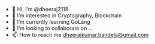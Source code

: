 - 👋 Hi, I’m @dheeraj2118
- 👀 I’m interested in Cryptography, Blockchain
- 🌱 I’m currently learning GoLang
- 💞️ I’m looking to collaborate on ...
- 📫 How to reach me dheerajkumar.bandela@gmail.com

<!---
dheeraj2118/dheeraj2118 is a ✨ special ✨ repository because its `README.md` (this file) appears on your GitHub profile.
You can click the Preview link to take a look at your changes.
--->
